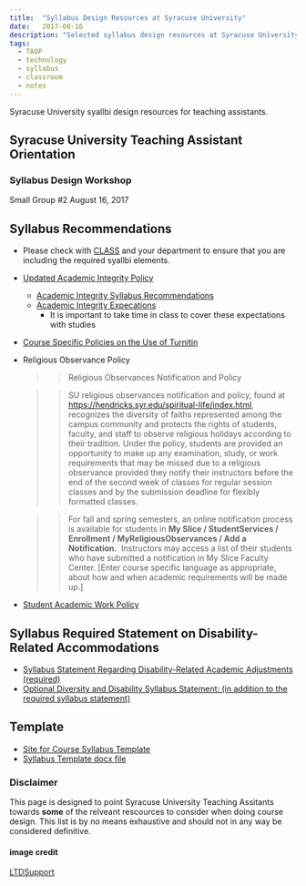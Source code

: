 ```yaml
---
title:  "Syllabus Design Resources at Syracuse University"
date:   2017-08-16
description: "Selected syllabus design resources at Syracuse University."
tags:
  - TAOP
  - technology
  - syllabus
  - classroom
  - notes
---
```

Syracuse University syallbi design resources for teaching assistants.

## Syracuse University Teaching Assistant Orientation
### Syllabus Design Workshop
Small Group &#x23;2
August 16, 2017


## Syllabus Recommendations
* Please check with [CLASS](https://class.syr.edu) and your department to ensure that you are including the required syallbi elements.
* [Updated Academic Integrity Policy](https://class.syr.edu/academic-integrity/policy/)
	* [Academic Integrity Syllabus Recommendations](https://class.syr.edu/academic-integrity/syllabus-recommendations/)
	* [Academic Integrity Expecations](https://class.syr.edu/academic-integrity/expectations/)
		* It is important to take time in class to cover these expectations with studies
* [Course Specific Policies on the Use of Turnitin](https://class.syr.edu/academic-integrity/syllabus-recommendations/)
* Religious Observance Policy
	>>Religious Observances Notification and Policy

	>>SU religious observances notification and policy, found at  https://hendricks.syr.edu/spiritual-life/index.html, recognizes the diversity of faiths represented among the campus community and protects the rights of students, faculty, and staff to observe religious holidays according to their tradition.  Under the policy, students are provided an opportunity to make up any examination, study, or work requirements that may be missed due to a religious observance provided they notify their instructors before the end of the second week of classes for regular session classes and by the submission deadline for flexibly formatted classes.

	>>For fall and spring semesters, an online notification process is available for students in **My Slice / StudentServices / Enrollment / MyReligiousObservances / Add a Notification.**  Instructors may access a list of their students who have submitted a notification in My Slice Faculty Center. [Enter course specific language as appropriate, about how and when academic requirements will be made up.]

* [Student Academic Work Policy]( https://coursecatalog.syr.edu/content.php?catoid=3&navoid=270#Student_Academic_Work)

## Syllabus Required Statement on Disability-Related Accommodations
* [Syllabus Statement Regarding Disability-Related Academic Adjustments (required)]( https://universitysenate.syr.edu/curricula/courses-proc/syllabus/disability-syllabus-statement/)
* [Optional Diversity and Disability Syllabus Statement: (in addition to the required syllabus statement)]( https://disabilityservices.syr.edu/faculty-staff/syllabus-statement/)

## Template
* [Site for Course Syllabus Template]( https://universitysenate.syr.edu/curricula/forms/course-syllabus-template/)
* [Syllabus Template docx file]( https://universitysenate.syr.edu/curricula/wp-content/uploads/sites/2/2013/08/syllabus-template.docx)

### Disclaimer
This page is designed to point Syracuse University Teaching Assitants towards **some** of the relveant rescources to consider when doing course design. This list is by no means exhaustive and should not in any way be considered definitive.


#### image credit
[LTDSupport](https://pixabay.com/en/technology-classroom-education-1095751/)
